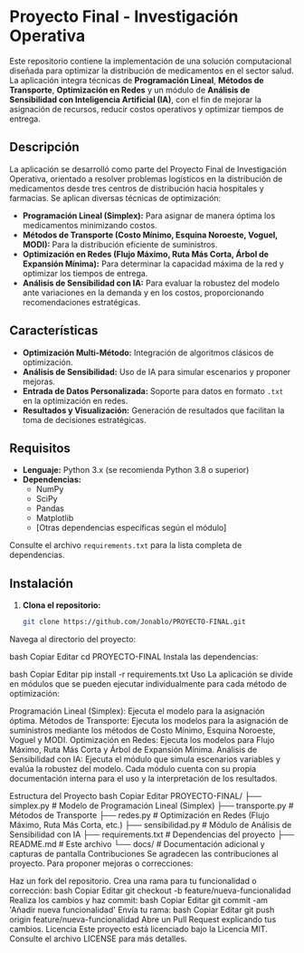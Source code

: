 # Proyecto Final - Investigación Operativa

Este repositorio contiene la implementación de una solución computacional diseñada para optimizar la distribución de medicamentos en el sector salud. La aplicación integra técnicas de **Programación Lineal**, **Métodos de Transporte**, **Optimización en Redes** y un módulo de **Análisis de Sensibilidad con Inteligencia Artificial (IA)**, con el fin de mejorar la asignación de recursos, reducir costos operativos y optimizar tiempos de entrega.

## Descripción

La aplicación se desarrolló como parte del Proyecto Final de Investigación Operativa, orientado a resolver problemas logísticos en la distribución de medicamentos desde tres centros de distribución hacia hospitales y farmacias. Se aplican diversas técnicas de optimización:

- **Programación Lineal (Simplex):** Para asignar de manera óptima los medicamentos minimizando costos.
- **Métodos de Transporte (Costo Mínimo, Esquina Noroeste, Voguel, MODI):** Para la distribución eficiente de suministros.
- **Optimización en Redes (Flujo Máximo, Ruta Más Corta, Árbol de Expansión Mínima):** Para determinar la capacidad máxima de la red y optimizar los tiempos de entrega.
- **Análisis de Sensibilidad con IA:** Para evaluar la robustez del modelo ante variaciones en la demanda y en los costos, proporcionando recomendaciones estratégicas.

## Características

- **Optimización Multi-Método:** Integración de algoritmos clásicos de optimización.
- **Análisis de Sensibilidad:** Uso de IA para simular escenarios y proponer mejoras.
- **Entrada de Datos Personalizada:** Soporte para datos en formato `.txt` en la optimización en redes.
- **Resultados y Visualización:** Generación de resultados que facilitan la toma de decisiones estratégicas.

## Requisitos

- **Lenguaje:** Python 3.x (se recomienda Python 3.8 o superior)
- **Dependencias:**
  - NumPy
  - SciPy
  - Pandas
  - Matplotlib
  - [Otras dependencias específicas según el módulo]

Consulte el archivo `requirements.txt` para la lista completa de dependencias.

## Instalación

1. **Clona el repositorio:**
   ```bash
   git clone https://github.com/Jonablo/PROYECTO-FINAL.git
Navega al directorio del proyecto:

bash
Copiar
Editar
cd PROYECTO-FINAL
Instala las dependencias:

bash
Copiar
Editar
pip install -r requirements.txt
Uso
La aplicación se divide en módulos que se pueden ejecutar individualmente para cada método de optimización:

Programación Lineal (Simplex): Ejecuta el modelo para la asignación óptima.
Métodos de Transporte: Ejecuta los modelos para la asignación de suministros mediante los métodos de Costo Mínimo, Esquina Noroeste, Voguel y MODI.
Optimización en Redes: Ejecuta los modelos para Flujo Máximo, Ruta Más Corta y Árbol de Expansión Mínima.
Análisis de Sensibilidad con IA: Ejecuta el módulo que simula escenarios variables y evalúa la robustez del modelo.
Cada módulo cuenta con su propia documentación interna para el uso y la interpretación de los resultados.

Estructura del Proyecto
bash
Copiar
Editar
PROYECTO-FINAL/
├── simplex.py               # Modelo de Programación Lineal (Simplex)
├── transporte.py            # Métodos de Transporte
├── redes.py                 # Optimización en Redes (Flujo Máximo, Ruta Más Corta, etc.)
├── sensibilidad.py          # Módulo de Análisis de Sensibilidad con IA
├── requirements.txt         # Dependencias del proyecto
├── README.md                # Este archivo
└── docs/                    # Documentación adicional y capturas de pantalla
Contribuciones
Se agradecen las contribuciones al proyecto. Para proponer mejoras o correcciones:

Haz un fork del repositorio.
Crea una rama para tu funcionalidad o corrección:
bash
Copiar
Editar
git checkout -b feature/nueva-funcionalidad
Realiza los cambios y haz commit:
bash
Copiar
Editar
git commit -am 'Añadir nueva funcionalidad'
Envía tu rama:
bash
Copiar
Editar
git push origin feature/nueva-funcionalidad
Abre un Pull Request explicando tus cambios.
Licencia
Este proyecto está licenciado bajo la Licencia MIT. Consulte el archivo LICENSE para más detalles.
